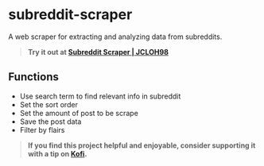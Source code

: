 # subreddit-scraper
A web scraper for extracting and analyzing data from subreddits.

> **Try it out at [Subreddit Scraper | JCLOH98](https://jcloh98.github.io/subreddit-scraper/)**

## Functions
- Use search term to find relevant info in subreddit
- Set the sort order
- Set the amount of post to be scrape
- Save the post data
- Filter by flairs

> **If you find this project helpful and enjoyable, consider supporting it with a tip on [Kofi](https://ko-fi.com/jcloh98).**